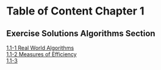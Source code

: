 # Table of Content Chapter 1

## Exercise Solutions Algorithms Section

[1.1-1 Real World Algorithms](clrs-exercise-01-01-01.md)  
[1.1-2 Measures of Efficiency](clrs-exercise-01-01-02.md)  
[1.1-3](clrs-exercise-01-01-03.md)  
